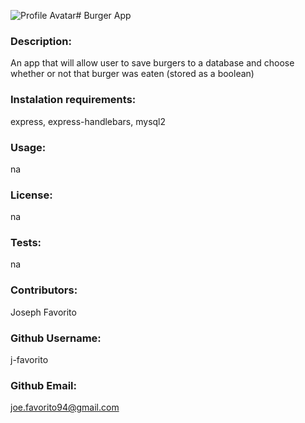 ![Profile Avatar]("https://avatars2.githubusercontent.com/u/60678843?v=4")# Burger App 
### Description: 
 An app that will allow user to save burgers to a database and choose whether or not that burger was eaten (stored as a boolean) 
### Instalation requirements: 
 express, express-handlebars, mysql2 
### Usage: 
 na 
### License: 
 na 
### Tests: 
 na 
### Contributors: 
 Joseph Favorito 
### Github Username: 
 j-favorito 
### Github Email: 
 joe.favorito94@gmail.com 

